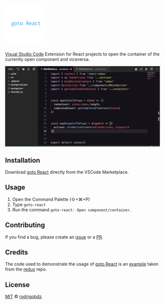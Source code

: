 # ![goto React](assets/logo.png)

[Visual Studio Code](https://code.visualstudio.com/) Extension for React projects to open the container of the currently open component and viceversa.

![goto React usage](assets/goto-react.gif)

## Installation

Download [goto React](https://marketplace.visualstudio.com/items?itemName=rodrigobdz.goto-react) directly from the VSCode Marketplace.

## Usage

1.  Open the Command Palette (⇧+⌘+P)
2.  Type `goto-react`
3.  Run the command `goto-react: Open component/container`.

## Contributing

If you find a bug, please create an [issue](https://github.com/rodrigobdz/goto-react/issues) or a [PR](https://github.com/rodrigobdz/goto-react/pulls).

## Credits

The code used to demonstrate the usage of [goto React](https://github.com/rodrigobdz/goto-react) is an [example](https://github.com/reduxjs/redux/tree/619507a0fa46e6b90c5fca26eaf409c38a078faf/examples/todomvc) taken from the [redux](https://github.com/reduxjs/redux) repo.

## License

[MIT](LICENSE) © [rodrigobdz](https://rodrigobdz.github.io/).
